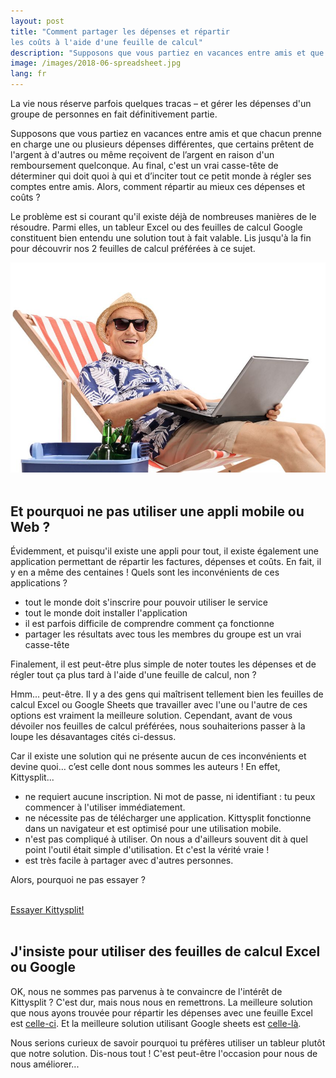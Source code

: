 ```yaml
---
layout: post
title: "Comment partager les dépenses et répartir
les coûts à l'aide d'une feuille de calcul"
description: "Supposons que vous partiez en vacances entre amis et que chacun prenne en charge une ou plusieurs dépenses différentes, que certains prêtent de l'argent à d'autres ou même reçoivent de l’argent en raison d'un remboursement quelconque. Au final, c'est un vrai casse-tête de déterminer qui doit quoi à qui et d’inciter tout ce petit monde à régler ses comptes entre amis. Alors, comment répartir au mieux ces dépenses et coûts&nbsp;?"
image: /images/2018-06-spreadsheet.jpg
lang: fr
---
```


La vie nous réserve parfois quelques tracas – et gérer les dépenses d'un groupe de personnes en fait définitivement partie.

Supposons que vous partiez en vacances entre amis et que chacun prenne en charge une ou plusieurs dépenses différentes, que certains prêtent de l'argent à d'autres ou même reçoivent de l’argent en raison d'un remboursement quelconque. Au final, c'est un vrai casse-tête de déterminer qui doit quoi à qui et d’inciter tout ce petit monde à régler ses comptes entre amis. Alors, comment répartir au mieux ces dépenses et coûts&nbsp;?

Le problème est si courant qu'il existe déjà de nombreuses manières de le résoudre. Parmi elles, un tableur Excel ou des feuilles de calcul Google constituent bien entendu une solution tout à fait valable. Lis jusqu'à la fin pour découvrir nos 2 feuilles de calcul préférées à ce sujet.


![partager les dépenses](/images/2018-06-spreadsheet.jpg 'partager les dépenses')
<br>
<br>


## Et pourquoi ne pas utiliser une appli mobile ou Web&nbsp;?

Évidemment, et puisqu'il existe une appli pour tout, il existe également une application permettant de répartir les factures, dépenses et coûts. En fait, il y en a même des centaines&nbsp;! Quels sont les inconvénients de ces applications&nbsp;?
* tout le monde doit s'inscrire pour pouvoir utiliser le service
* tout le monde doit installer l'application
* il est parfois difficile de comprendre comment ça fonctionne
* partager les résultats avec tous les membres du groupe est un vrai casse-tête

Finalement, il est peut-être plus simple de noter toutes les dépenses et de régler tout ça plus tard à l'aide d'une feuille de calcul, non&nbsp;?

Hmm... peut-être. Il y a des gens qui maîtrisent tellement bien les feuilles de calcul Excel ou Google Sheets que travailler avec l'une ou l'autre de ces options est vraiment la meilleure solution. Cependant, avant de vous dévoiler nos feuilles de calcul préférées, nous souhaiterions passer à la loupe les désavantages cités ci-dessus.

Car il existe une solution qui ne présente aucun de ces inconvénients et devine quoi… c’est celle dont nous sommes les auteurs&nbsp;! En effet, Kittysplit...

* ne requiert aucune inscription. Ni mot de passe, ni identifiant&nbsp;: tu peux commencer à l'utiliser immédiatement.
* ne nécessite pas de télécharger une application. Kittysplit fonctionne dans un navigateur et est optimisé pour une utilisation mobile.
* n'est pas compliqué à utiliser. On nous a d'ailleurs souvent dit à quel point l'outil était simple d'utilisation. Et c'est la vérité vraie&nbsp;!
* est très facile à partager avec d'autres personnes.

Alors, pourquoi ne pas essayer&nbsp;?

<br>
<a href="https://kittysplit.com/fr/new" class="btn btn-lg btn-primary btn-start" >Essayer Kittysplit!</a>
<br><br>

## J'insiste pour utiliser des feuilles de calcul Excel ou Google

OK, nous ne sommes pas parvenus à te convaincre de l'intérêt de Kittysplit&nbsp;?  C'est dur, mais nous nous en remettrons.
La meilleure solution que nous ayons trouvée pour répartir les dépenses avec une feuille Excel est [celle-ci](https://www.exceltactics.com/how-to-split-bills-and-share-expenses-using-a-free-excel-spreadsheet/).
Et la meilleure solution utilisant Google sheets est [celle-là](https://www.thekeycuts.com/splitting-costs-excel/).

Nous serions curieux de savoir pourquoi tu préfères utiliser un tableur plutôt que notre solution. Dis-nous tout&nbsp;! C'est peut-être l'occasion pour nous de nous améliorer...
